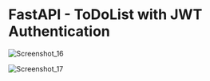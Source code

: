 # FastAPI - ToDoList with JWT Authentication

![Screenshot_16](https://user-images.githubusercontent.com/78355845/182996638-ea39e9a7-1974-4489-9f04-c1b825145fb2.png)

![Screenshot_17](https://user-images.githubusercontent.com/78355845/182996649-8b5f87ef-6df5-41a4-8109-71132be03415.png)
